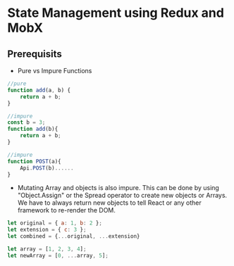 # State Management using Redux and MobX

## Prerequisits
- Pure vs Impure Functions

```js
//pure
function add(a, b) {
    return a + b;
}

//impure
const b = 3;
function add(b){
    return a + b;
}

//impure
function POST(a){
    Api.POST(b)......
}
```
- Mutating Array and objects is also impure. This can be done by using "Object.Assign" or the Spread operator to create new objects or Arrays. 
We have to always return new objects to tell React or any other framework to re-render the DOM.

```js
let original = { a: 1, b: 2 };
let extension = { c: 3 };
let combined = {...original, ...extension}

let array = [1, 2, 3, 4];
let newArray = [0, ...array, 5];
```
